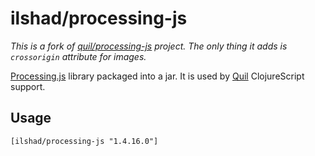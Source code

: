 # ilshad/processing-js

_This is a fork of [quil/processing-js](https://github.com/quil/processing-js) project. The only thing it adds is `crossorigin` attribute for images._

[Processing.js](http://processingjs.org/) library packaged into a jar. It is used by [Quil](https://github.com/quil/quil) ClojureScript support.

## Usage

```[ilshad/processing-js "1.4.16.0"]```
